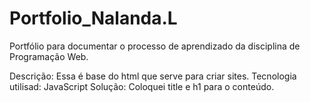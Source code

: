 # Portfolio_Nalanda.L
Portfólio para documentar o processo de aprendizado da disciplina de Programação Web.

Descrição:  Essa é base do html que serve para criar sites.
Tecnologia utilisad: JavaScript
Solução: Coloquei title e h1 para o conteúdo.

  
  
